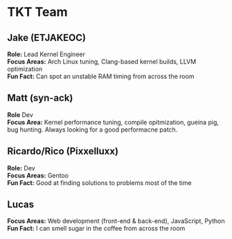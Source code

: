 # TKT Team

## Jake (ETJAKEOC)
**Role:** Lead Kernel Engineer  
**Focus Areas:** Arch Linux tuning, Clang-based kernel builds, LLVM optimization  
**Fun Fact:** Can spot an unstable RAM timing from across the room  

## Matt (syn-ack)
**Role** Dev<br>
**Focus Area:** Kernel performance tuning, compile opitmization, gueina pig, bug hunting.
Always looking for a good performacne patch.

## Ricardo/Rico (Pixxelluxx)
**Role:** Dev  
**Focus Areas:** Gentoo  
**Fun Fact:** Good at finding solutions to problems most of the time  

## Lucas
**Focus Areas:** Web development (front-end & back-end), JavaScript, Python  
**Fun Fact:** I can smell sugar in the coffee from across the room  
